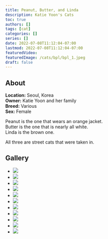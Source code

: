 ```yaml
---
title: Peanut, Butter, and Linda
description: Katie Yoon's Cats
toc: true
authors: []
tags: [cat]
categories: []
series: []
date: 2022-07-08T11:12:04-07:00
lastmod: 2022-07-08T11:12:04-07:00
featuredVideo: 
featuredImage: /cats/bpl/bpl_1.jpeg
draft: false
---
```


## About

**Location:** Seoul, Korea  
**Owner:** Katie Yoon and her family  
**Breed:** Various  
**Sex:** Female  

Peanut is the one that wears an orange jacket.  
Butter is the one that is nearly all white.  
Linda is the brown one.  

All three are street cats that were taken in.  

<head>
<link rel="stylesheet" href="/cats/collage.css">
</head>

## Gallery
<ul class="columns">
  <li class="item"><img src="/cats/bpl/bpl_1.jpeg"></li>
  <li class="item"><img src="/cats/bpl/bpl_2.jpeg"></li>
  <li class="item"><img src="/cats/bpl/bpl_3.jpeg"></li>
  <li class="item"><img src="/cats/bpl/bpl_4.jpeg"></li>
  <li class="item"><img src="/cats/bpl/bpl_5.jpeg"></li>
  <li class="item"><img src="/cats/bpl/bpl_6.jpeg"></li>
  <li class="item"><img src="/cats/bpl/bpl_7.jpeg"></li>
  <li class="item"><img src="/cats/bpl/bpl_8.jpeg"></li>
  <li class="item"><img src="/cats/bpl/bpl_9.jpeg"></li>
  <li class="item"><img src="/cats/bpl/bpl_a.jpeg"></li>
  <li class="item"><img src="/cats/bpl/bpl_b.jpeg"></li>
</ul>
